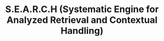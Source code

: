 ---
layout: page
title: S.E.A.R.C.H (Systematic Engine for Analyzed Retrieval and Contextual Handling)
description: S.E.A.R.C.H (Systematic Engine for Analyzed Retrieval and Contextual Handling) An advanced, multi-faceted information retrieval system.
img: assets/img/search.png
importance: 1
category: Natural Language Processing
github: https://github.com/SwayamInSync/S.E.A.R.C.H
redirect: https://github.com/SwayamInSync/S.E.A.R.C.H
---